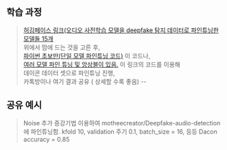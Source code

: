 ## 학습 과정   
> [허깅페이스 링크(오디오 사전학습 모델을 deepfake 탐지 데이터로 파인튜닝한 모델들 15개](https://huggingface.co/models?other=audio-classification&sort=downloads&search=deep)   
> 위에서 맘에 드는 것을 고른 후,    
> [파이썬 초보만(단일 모델 파인튜닝 코드)](https://dacon.io/competitions/official/236105/codeshare/8435) 이 코드나,    
> [여러 모델 파인 튜닝 및 앙상블이 있음.](https://dacon.io/competitions/official/236105/codeshare/8431) 이 링크의 코드를 이용해     
> 데이콘 데이터 셋으로 파인튜닝 진행,     
> 카톡방이나 여기 결과 공유 ( 상세할 수록 좋음)
--   
## 공유 예시   
> Noise 추가 증강기법 이용하여 motheecreator/Deepfake-audio-detection 에 파인튜닝함.
> kfold 10, validation 주기 0.1, batch_size = 16, 등등
> Dacon accuracy = 0.85 


